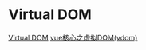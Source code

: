 # Virtual DOM

[Virtual DOM](https://www.cnblogs.com/fundebug/p/vue-virtual-dom.html)
[vue核心之虚拟DOM(vdom)](https://www.jianshu.com/p/af0b398602bc)